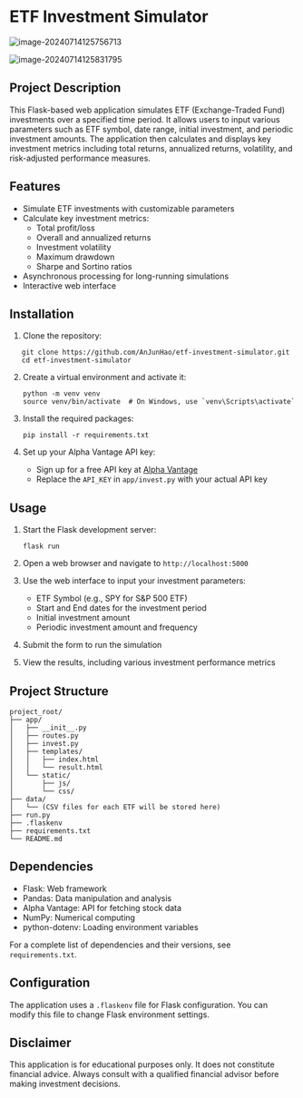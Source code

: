 # ETF Investment Simulator

![image-20240714125756713](https://github.com/AnJunHao/etf-investment-simulator/blob/main/README.assets/image-20240714125756713.png?raw=true)

![image-20240714125831795](https://github.com/AnJunHao/etf-investment-simulator/blob/main/README.assets/image-20240714125831795.png?raw=true)

## Project Description

This Flask-based web application simulates ETF (Exchange-Traded Fund) investments over a specified time period. It allows users to input various parameters such as ETF symbol, date range, initial investment, and periodic investment amounts. The application then calculates and displays key investment metrics including total returns, annualized returns, volatility, and risk-adjusted performance measures.

## Features

- Simulate ETF investments with customizable parameters
- Calculate key investment metrics:
  - Total profit/loss
  - Overall and annualized returns
  - Investment volatility
  - Maximum drawdown
  - Sharpe and Sortino ratios
- Asynchronous processing for long-running simulations
- Interactive web interface

## Installation

1. Clone the repository:
```
   git clone https://github.com/AnJunHao/etf-investment-simulator.git
   cd etf-investment-simulator
```

2. Create a virtual environment and activate it:
   ```
   python -m venv venv
   source venv/bin/activate  # On Windows, use `venv\Scripts\activate`
   ```

3. Install the required packages:
   ```
   pip install -r requirements.txt
   ```

4. Set up your Alpha Vantage API key:
   - Sign up for a free API key at [Alpha Vantage](https://www.alphavantage.co/)
   - Replace the `API_KEY` in `app/invest.py` with your actual API key

## Usage

1. Start the Flask development server:
   ```
   flask run
   ```

2. Open a web browser and navigate to `http://localhost:5000`

3. Use the web interface to input your investment parameters:
   - ETF Symbol (e.g., SPY for S&P 500 ETF)
   - Start and End dates for the investment period
   - Initial investment amount
   - Periodic investment amount and frequency

4. Submit the form to run the simulation

5. View the results, including various investment performance metrics

## Project Structure

   ```
project_root/
├── app/
│   ├── __init__.py
│   ├── routes.py
│   ├── invest.py
│   ├── templates/
│   │   ├── index.html
│   │   └── result.html
│   └── static/
│       ├── js/
│       └── css/
├── data/
│   └── (CSV files for each ETF will be stored here)
├── run.py
├── .flaskenv
├── requirements.txt
└── README.md
   ```

## Dependencies

- Flask: Web framework
- Pandas: Data manipulation and analysis
- Alpha Vantage: API for fetching stock data
- NumPy: Numerical computing
- python-dotenv: Loading environment variables

For a complete list of dependencies and their versions, see `requirements.txt`.

## Configuration

The application uses a `.flaskenv` file for Flask configuration. You can modify this file to change Flask environment settings.

## Disclaimer

This application is for educational purposes only. It does not constitute financial advice. Always consult with a qualified financial advisor before making investment decisions.
